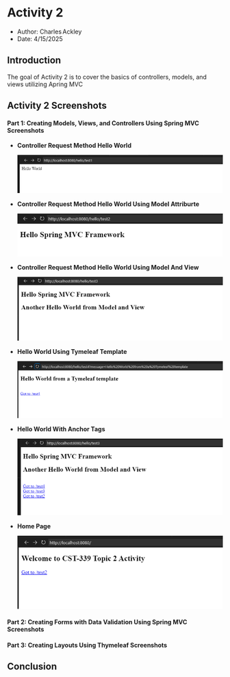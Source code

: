 # Activity 2

- Author:  Charles Ackley
- Date:  4/15/2025

## Introduction

The goal of Activity 2 is to cover the basics of controllers, models, and views utilizing Apring MVC

## Activity 2 Screenshots

#### Part 1: Creating Models, Views, and Controllers Using Spring MVC Screenshots

- **Controller Request Method Hello World**

    ![Hello World](./helloWorld.png)

- **Controller Request Method Hello World Using Model Attriburte**

    ![Hello Spring MVC Framework](./helloSpringMVCFramework.png)

- **Controller Request Method Hello World Using Model And View**

    ![Hello World Model and View](./anotherHelloWorld.png)

- **Hello World Using Tymeleaf Template**

    ![Hello World Using Tymeleaf Template](./helloWorldTymeleaf.png)

- **Hello World With Anchor Tags**

    ![Hello World With Anchor Tags](./helloWorldAnchorTags.png)

- **Home Page**

    ![Home Page](./home.png)

#### Part 2: Creating Forms with Data Validation Using Spring MVC Screenshots

#### Part 3: Creating Layouts Using Thymeleaf Screenshots

## Conclusion
